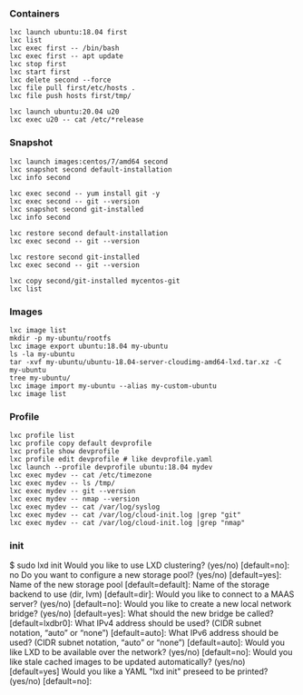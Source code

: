 ### Containers ###
```
lxc launch ubuntu:18.04 first
lxc list
lxc exec first -- /bin/bash
lxc exec first -- apt update
lxc stop first
lxc start first
lxc delete second --force
lxc file pull first/etc/hosts .
lxc file push hosts first/tmp/

lxc launch ubuntu:20.04 u20
lxc exec u20 -- cat /etc/*release
```

### Snapshot ###
```
lxc launch images:centos/7/amd64 second
lxc snapshot second default-installation
lxc info second

lxc exec second -- yum install git -y
lxc exec second -- git --version
lxc snapshot second git-installed
lxc info second

lxc restore second default-installation
lxc exec second -- git --version

lxc restore second git-installed
lxc exec second -- git --version

lxc copy second/git-installed mycentos-git
lxc list
```

### Images ###
```
lxc image list
mkdir -p my-ubuntu/rootfs
lxc image export ubuntu:18.04 my-ubuntu
ls -la my-ubuntu
tar -xvf my-ubuntu/ubuntu-18.04-server-cloudimg-amd64-lxd.tar.xz -C my-ubuntu
tree my-ubuntu/
lxc image import my-ubuntu --alias my-custom-ubuntu
lxc image list
```

### Profile ###
```
lxc profile list
lxc profile copy default devprofile
lxc profile show devprofile
lxc profile edit devprofile # like devprofile.yaml
lxc launch --profile devprofile ubuntu:18.04 mydev
lxc exec mydev -- cat /etc/timezone
lxc exec mydev -- ls /tmp/
lxc exec mydev -- git --version
lxc exec mydev -- nmap --version
lxc exec mydev -- cat /var/log/syslog
lxc exec mydev -- cat /var/log/cloud-init.log |grep "git"
lxc exec mydev -- cat /var/log/cloud-init.log |grep "nmap"
```


### init ###
$ sudo lxd init
Would you like to use LXD clustering? (yes/no) [default=no]: no
Do you want to configure a new storage pool? (yes/no) [default=yes]: 
Name of the new storage pool [default=default]: 
Name of the storage backend to use (dir, lvm) [default=dir]: 
Would you like to connect to a MAAS server? (yes/no) [default=no]: 
Would you like to create a new local network bridge? (yes/no) [default=yes]: 
What should the new bridge be called? [default=lxdbr0]: 
What IPv4 address should be used? (CIDR subnet notation, “auto” or “none”) [default=auto]: 
What IPv6 address should be used? (CIDR subnet notation, “auto” or “none”) [default=auto]: 
Would you like LXD to be available over the network? (yes/no) [default=no]: 
Would you like stale cached images to be updated automatically? (yes/no) [default=yes] 
Would you like a YAML "lxd init" preseed to be printed? (yes/no) [default=no]:


